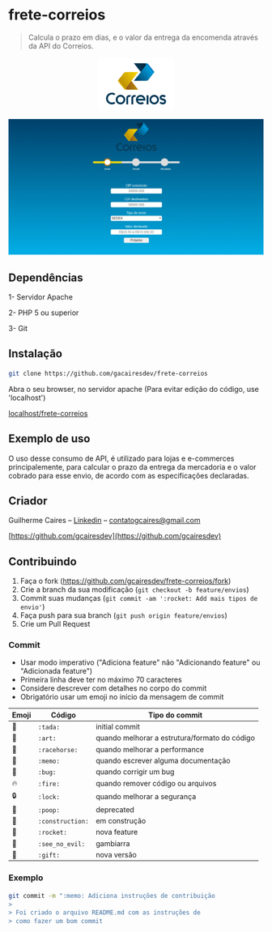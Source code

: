 # frete-correios
> Calcula o prazo em dias, e o valor da entrega da encomenda através da API do Correios.

<center>
    <img src="img/logo.png" width="150px">
</center>

![](img/frete-correios.jpg)

## Dependências

1- Servidor Apache

2- PHP 5 ou superior

3- Git

## Instalação

```sh
git clone https://github.com/gacairesdev/frete-correios
```

Abra o seu browser, no servidor apache (Para evitar edição do código, use 'localhost')

<a href="localhost/frete-correios" target="_blank"> localhost/frete-correios </a>

## Exemplo de uso

O uso desse consumo de API, é utilizado para lojas e e-commerces principalemente, para calcular o prazo da entrega da mercadoria e o valor cobrado para esse envio, de acordo com as especificações declaradas.

## Criador

Guilherme Caires – [Linkedin](https://linkedin.com/in/guilherme-caires) – contatogcaires@gmail.com

[https://github.com/gcairesdev](https://github.com/gcairesdev)

## Contribuindo

1. Faça o fork (<https://github.com/gcairesdev/frete-correios/fork>)
2. Crie a branch da sua modificação (`git checkout -b feature/envios`)
3. Commit suas mudanças (`git commit -am ':rocket: Add mais tipos de envio'`)
4. Faça push para sua branch (`git push origin feature/envios`)
5. Crie um Pull Request

### Commit 

- Usar modo imperativo ("Adiciona feature" não "Adicionando feature" ou "Adicionada feature")
- Primeira linha deve ter no máximo 70 caracteres
- Considere descrever com detalhes no corpo do commit
- Obrigatório usar um emoji no início da mensagem de commit

Emoji | Código | Tipo do commit
------------ | ------------- | -------------
:tada: | `:tada:` | initial commit
:art: | `:art:` | quando melhorar a estrutura/formato do código
:racehorse: | `:racehorse:` | quando melhorar a performance
:memo: | `:memo:` | quando escrever alguma documentação
:bug: | `:bug:` | quando corrigir um bug
:fire: | `:fire:` | quando remover código ou arquivos
:lock: | `:lock:` | quando melhorar a segurança
:poop: | `:poop:` | deprecated
:construction: | `:construction:` | em construção
:rocket: | `:rocket:` | nova feature
:see_no_evil: | `:see_no_evil:` | gambiarra
:gift: | `:gift:` | nova versão 

### Exemplo
```bash
git commit -m ":memo: Adiciona instruções de contribuição
>
> Foi criado o arquivo README.md com as instruções de
> como fazer um bom commit
``` 